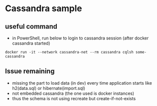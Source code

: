 # Cassandra sample
## useful command
 - in PowerShell, run below to login to cassandra session (after docker cassandra started)
```shell
docker run -it --network cassandra-net --rm cassandra cqlsh some-cassandra
```

## Issue remaining
 - missing the part to load data (in dev) every time application starts like h2(data.sql) or hibernate(import.sql)
 - not embedded cassandra (the one used is docker instances)
 - thus the schema is not using recreate but create-if-not-exists